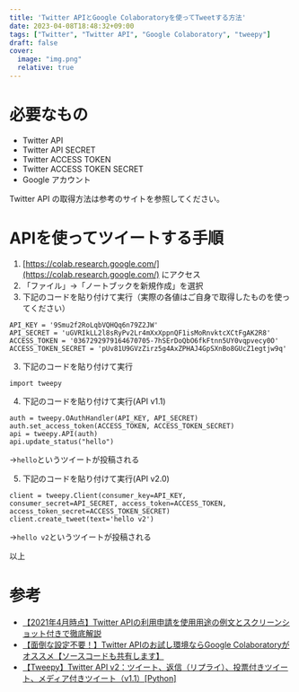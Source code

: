 ```yaml
---
title: 'Twitter APIとGoogle Colaboratoryを使ってTweetする方法'
date: 2023-04-08T18:48:32+09:00
tags: ["Twitter", "Twitter API", "Google Colaboratory", "tweepy"]
draft: false
cover:
  image: "img.png"
  relative: true
---
```


# 必要なもの

- Twitter API
- Twitter API SECRET
- Twitter ACCESS TOKEN
- Twitter ACCESS TOKEN SECRET
- Google アカウント

Twitter API の取得方法は参考のサイトを参照してください。

# APIを使ってツイートする手順

1. [https://colab.research.google.com/](https://colab.research.google.com/) にアクセス
2. 「ファイル」→「ノートブックを新規作成」を選択
3. 下記のコードを貼り付けて実行（実際の各値はご自身で取得したものを使ってください）
```
API_KEY = '9Smu2f2RoLqbVQHQq6n79Z2JW'
API_SECRET = 'uGVRIkLL2l8sRyPv2Lr4mXxXppnQF1isMoRnvktcXCtFgAK2R8'
ACCESS_TOKEN = '0367292979164670705-7hSErDoQbO6fkFtnn5UY0vqpvecy0O'
ACCESS_TOKEN_SECRET = 'pUv81U9GVzZirz5g4AxZPHAJ4GpSXnBo8GUcZ1egtjw9q'
```
3. 下記のコードを貼り付けて実行
```
import tweepy
```
4. 下記のコードを貼り付けて実行(API v1.1)
```
auth = tweepy.OAuthHandler(API_KEY, API_SECRET)
auth.set_access_token(ACCESS_TOKEN, ACCESS_TOKEN_SECRET)
api = tweepy.API(auth)
api.update_status("hello")
```
→`hello`というツイートが投稿される

5. 下記のコードを貼り付けて実行(API v2.0)
```
client = tweepy.Client(consumer_key=API_KEY, consumer_secret=API_SECRET, access_token=ACCESS_TOKEN, access_token_secret=ACCESS_TOKEN_SECRET)
client.create_tweet(text='hello v2')
```
→`hello v2`というツイートが投稿される

以上

# 参考
- [【2021年4月時点】Twitter APIの利用申請を使用用途の例文とスクリーンショット付きで徹底解説](https://bloomtectec.com/twitter-api-application-procedure/)
- [【面倒な設定不要！】Twitter APIのお試し環境ならGoogle Colaboratoryがオススメ【ソースコードも共有します】](https://bloomtectec.com/use-twitter-api-in-google-colab/)
- [【Tweepy】Twitter API v2：ツイート、返信（リプライ）、投票付きツイート、メディア付きツイート（v1.1）[Python]](https://3pysci.com/tweepy-28/)